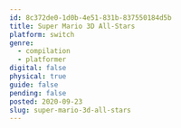 ```yaml
---
id: 8c372de0-1d0b-4e51-831b-837550184d5b
title: Super Mario 3D All-Stars
platform: switch
genre:
  - compilation
  - platformer
digital: false
physical: true
guide: false
pending: false
posted: 2020-09-23
slug: super-mario-3d-all-stars
---
```

